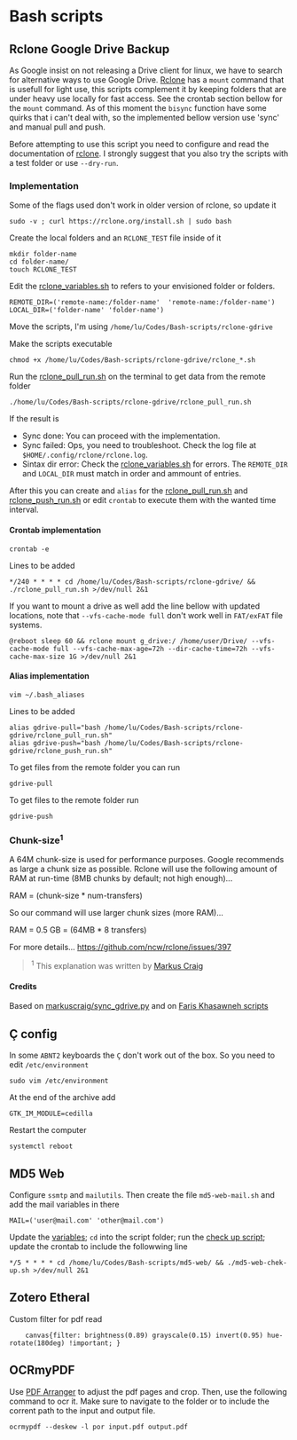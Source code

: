 # Bash scripts

## Rclone Google Drive Backup

As Google insist on not releasing a Drive client for linux, we have to search for alternative ways to use Google Drive. [Rclone](https://rclone.org/) has a `mount` command that is usefull for light use, this scripts complement it by keeping folders that are under heavy use locally for fast access. See the crontab section bellow for the `mount` command. As of this moment the `bisync` function have some quirks that i can't deal with, so the implemented bellow version use 'sync' and manual pull and push.

Before attempting to use this script you need to configure and read the documentation of [rclone](https://rclone.org/). I strongly suggest that you also try the scripts with a test folder or use `--dry-run`.

### Implementation

Some of the flags used don't work in older version of rclone, so update it

    sudo -v ; curl https://rclone.org/install.sh | sudo bash

Create the local folders and an `RCLONE_TEST` file inside of it

    mkdir folder-name
    cd folder-name/
    touch RCLONE_TEST

Edit the [rclone_variables.sh](/rclone-gdrive/rclone_variables.sh) to refers to your envisioned folder or folders.

    REMOTE_DIR=('remote-name:/folder-name'  'remote-name:/folder-name')
    LOCAL_DIR=('folder-name' 'folder-name')

Move the scripts, I'm using `/home/lu/Codes/Bash-scripts/rclone-gdrive`

Make the scripts executable

    chmod +x /home/lu/Codes/Bash-scripts/rclone-gdrive/rclone_*.sh

Run the [rclone_pull_run.sh](/rclone-gdrive/rclone_pull_run.sh) on the terminal to get data from the remote folder

    ./home/lu/Codes/Bash-scripts/rclone-gdrive/rclone_pull_run.sh

If the result is

- Sync done: You can proceed with the implementation.
- Sync failed: Ops, you need to troubleshoot. Check the log file at `$HOME/.config/rclone/rclone.log`.
- Sintax dir error: Check the [rclone_variables.sh](/rclone-gdrive/rclone_variables.sh) for errors. The `REMOTE_DIR` and `LOCAL_DIR` must match in order and ammount of entries.

After this you can create and `alias` for the [rclone_pull_run.sh](/rclone-gdrive/rclone_pull_run.sh) and [rclone_push_run.sh](/rclone-gdrive/rclone_push_run.sh) or edit `crontab` to execute them with the wanted time interval.

#### Crontab implementation

    crontab -e

Lines to be added

    */240 * * * * cd /home/lu/Codes/Bash-scripts/rclone-gdrive/ && ./rclone_pull_run.sh >/dev/null 2&1

If you want to mount a drive as well add the line bellow with updated locations, note that `--vfs-cache-mode full` don't work well in `FAT/exFAT` file systems.

    @reboot sleep 60 && rclone mount g_drive:/ /home/user/Drive/ --vfs-cache-mode full --vfs-cache-max-age=72h --dir-cache-time=72h --vfs-cache-max-size 1G >/dev/null 2&1

#### Alias implementation

    vim ~/.bash_aliases

Lines to be added

    alias gdrive-pull="bash /home/lu/Codes/Bash-scripts/rclone-gdrive/rclone_pull_run.sh"
    alias gdrive-push="bash /home/lu/Codes/Bash-scripts/rclone-gdrive/rclone_push_run.sh"

To get files from the remote folder you can run

    gdrive-pull

To get files to the remote folder run

    gdrive-push

### Chunk-size<sup>1</sup>

A 64M chunk-size is used for performance purposes. Google recommends as large a chunk size as possible. Rclone will use the following amount of RAM at run-time (8MB chunks by default; not high enough)...

RAM = (chunk-size \* num-transfers)

So our command will use larger chunk sizes (more RAM)...

RAM = 0.5 GB = (64MB \* 8 transfers)

For more details... https://github.com/ncw/rclone/issues/397

> <sup>1</sup> This explanation was written by [Markus Craig](https://gist.github.com/markuscraig/4addaf7fcfbc281808c3d708d1d35b6f)

#### Credits

Based on [markuscraig/sync_gdrive.py](https://gist.github.com/markuscraig/4addaf7fcfbc281808c3d708d1d35b6f) and on [Faris Khasawneh scripts](https://medium.com/@5a9awneh/setup-google-drive-on-linux-using-rclone-7400182cbf63)

## Ç config

In some `ABNT2` keyboards the `Ç` don't work out of the box. So you need to edit `/etc/environment`

    sudo vim /etc/environment

At the end of the archive add

    GTK_IM_MODULE=cedilla

Restart the computer

    systemctl reboot

## MD5 Web

Configure `ssmtp` and `mailutils`. Then create the file `md5-web-mail.sh` and add the mail variables in there

    MAIL=('user@mail.com' 'other@mail.com')

Update the [variables](/md5-web/md5-web-variables.sh); `cd` into the script folder; run the [check up script](/md5-web/md5-web-check-up.sh); update the crontab to include the followwing line

    */5 * * * * cd /home/lu/Codes/Bash-scripts/md5-web/ && ./md5-web-chek-up.sh >/dev/null 2&1

## Zotero Etheral

Custom filter for pdf read

        canvas{filter: brightness(0.89) grayscale(0.15) invert(0.95) hue-rotate(180deg) !important; }

## OCRmyPDF

Use [PDF Arranger](https://github.com/pdfarranger/pdfarranger) to adjust the pdf pages and crop. Then, use the following command to ocr it. Make sure to navigate to the folder or to include the corrent path to the input and output file.

    ocrmypdf --deskew -l por input.pdf output.pdf
